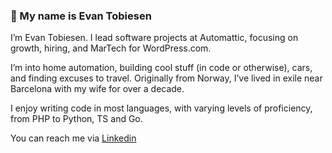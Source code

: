 ### 👋 My name is Evan Tobiesen
I’m Evan Tobiesen. I lead software projects at Automattic, focusing on growth, hiring, and MarTech for WordPress.com.

I’m into home automation, building cool stuff (in code or otherwise), cars, and finding excuses to travel. Originally from Norway, I’ve lived in exile near Barcelona with my wife for over a decade.

I enjoy writing code in most languages, with varying levels of proficiency, from PHP to Python, TS and Go.

You can reach me via [Linkedin](https://www.linkedin.com/in/eventobiesen/)

<!--
**gmovr/gmovr** is a ✨ _special_ ✨ repository because its `README.md` (this file) appears on your GitHub profile.

Here are some ideas to get you started:

- 🔭 I’m currently working on ...
- 🌱 I’m currently learning ...
- 👯 I’m looking to collaborate on ...
- 🤔 I’m looking for help with ...
- 💬 Ask me about ...
- 📫 How to reach me: ...
- 😄 Pronouns: ...
- ⚡ Fun fact: ...
-->
